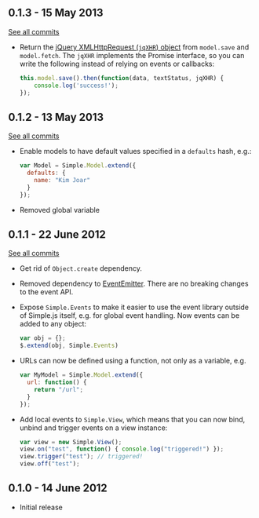 0.1.3 - 15 May 2013
-------------------

[See all commits](https://github.com/kjbekkelund/simple/compare/v0.1.2...v0.1.3)

* Return the [jQuery XMLHttpRequest (`jqXHR`) object](http://api.jquery.com/jQuery.ajax/#jqXHR)
  from `model.save` and `model.fetch`. The `jqXHR` implements the
  Promise interface, so you can write the following instead of relying
  on events or callbacks:

  ```javascript
  this.model.save().then(function(data, textStatus, jqXHR) {
      console.log('success!');
  });
  ```

0.1.2 - 13 May 2013
-------------------

[See all commits](https://github.com/kjbekkelund/simple/compare/v0.1.1...v0.1.2)

* Enable models to have default values specified in a `defaults` hash, e.g.:

  ```javascript
  var Model = Simple.Model.extend({
    defaults: {
      name: "Kim Joar"
    }
  });
  ```
* Removed global variable

0.1.1 - 22 June 2012
--------------------

[See all commits](https://github.com/kjbekkelund/simple/compare/v0.1.0...v0.1.1)

* Get rid of `Object.create` dependency.
* Removed dependency to [EventEmitter](https://github.com/Wolfy87/EventEmitter).
  There are no breaking changes to the event API.
* Expose `Simple.Events` to make it easier to use the event library
  outside of Simple.js itself, e.g. for global event handling. Now
  events can be added to any object:

  ```javascript
  var obj = {};
  $.extend(obj, Simple.Events)
  ```
* URLs can now be defined using a function, not only as a variable, e.g.

  ```javascript
  var MyModel = Simple.Model.extend({
    url: function() {
      return "/url";
    }
  });
  ```
* Add local events to `Simple.View`, which means that you can now bind,
  unbind and trigger events on a view instance:

  ```javascript
  var view = new Simple.View();
  view.on("test", function() { console.log("triggered!") });
  view.trigger("test"); // triggered!
  view.off("test");
  ```

0.1.0 - 14 June 2012
--------------------

* Initial release

